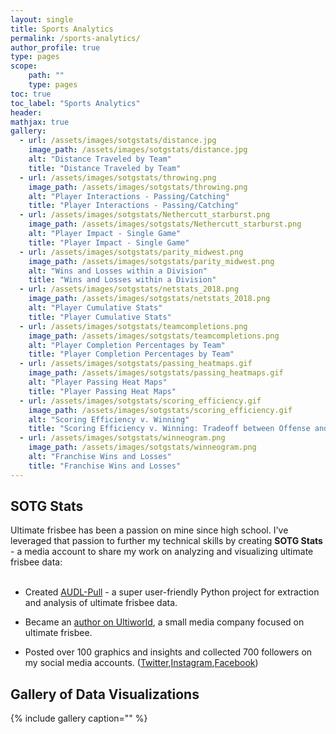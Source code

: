 ```yaml
---
layout: single
title: Sports Analytics
permalink: /sports-analytics/
author_profile: true
type: pages
scope:
    path: ""
    type: pages
toc: true
toc_label: "Sports Analytics"
header:
mathjax: true
gallery:
  - url: /assets/images/sotgstats/distance.jpg
    image_path: /assets/images/sotgstats/distance.jpg
    alt: "Distance Traveled by Team"
    title: "Distance Traveled by Team"
  - url: /assets/images/sotgstats/throwing.png
    image_path: /assets/images/sotgstats/throwing.png
    alt: "Player Interactions - Passing/Catching"
    title: "Player Interactions - Passing/Catching"
  - url: /assets/images/sotgstats/Nethercutt_starburst.png
    image_path: /assets/images/sotgstats/Nethercutt_starburst.png
    alt: "Player Impact - Single Game"
    title: "Player Impact - Single Game"
  - url: /assets/images/sotgstats/parity_midwest.png
    image_path: /assets/images/sotgstats/parity_midwest.png
    alt: "Wins and Losses within a Division"
    title: "Wins and Losses within a Division"
  - url: /assets/images/sotgstats/netstats_2018.png
    image_path: /assets/images/sotgstats/netstats_2018.png
    alt: "Player Cumulative Stats"
    title: "Player Cumulative Stats"
  - url: /assets/images/sotgstats/teamcompletions.png
    image_path: /assets/images/sotgstats/teamcompletions.png
    alt: "Player Completion Percentages by Team"
    title: "Player Completion Percentages by Team"
  - url: /assets/images/sotgstats/passing_heatmaps.gif
    image_path: /assets/images/sotgstats/passing_heatmaps.gif
    alt: "Player Passing Heat Maps"
    title: "Player Passing Heat Maps"
  - url: /assets/images/sotgstats/scoring_efficiency.gif
    image_path: /assets/images/sotgstats/scoring_efficiency.gif
    alt: "Scoring Efficiency v. Winning"
    title: "Scoring Efficiency v. Winning: Tradeoff between Offense and Defense"
  - url: /assets/images/sotgstats/winneogram.png
    image_path: /assets/images/sotgstats/winneogram.png
    alt: "Franchise Wins and Losses"
    title: "Franchise Wins and Losses"
---
```


## SOTG Stats
Ultimate frisbee has been a passion on mine since high school.
I've leveraged that passion to further my technical skills
by creating <strong>SOTG Stats</strong> - a media account to 
share my work on analyzing and visualizing ultimate frisbee data:
<br>
<br>
<ul>
  <li>
    <p> Created <a href="https://github.com/dfiorino/audl-pull">AUDL-Pull</a> 
    - a super user-friendly Python project for extraction and analysis of 
    ultimate frisbee data. </p>
  </li>
  <li>
    <p> Became an <a href="https://ultiworld.com/author/dfiorino/">author on Ultiworld</a>, a small media company focused on ultimate frisbee. </p>
  </li>
  <li>
    <p> Posted over 100 graphics and insights and collected 700 followers on my
social media accounts. (<a href="https://twitter.com/sotgstats">Twitter</a>,<a
href="https://www.instagram.com/statsofthegame">Instagram</a>,<a href="https://www.facebook.com/sotgstats/">Facebook</a>) </p>
  </li>
</ul>

## Gallery of Data Visualizations

{% include gallery caption="" %}



